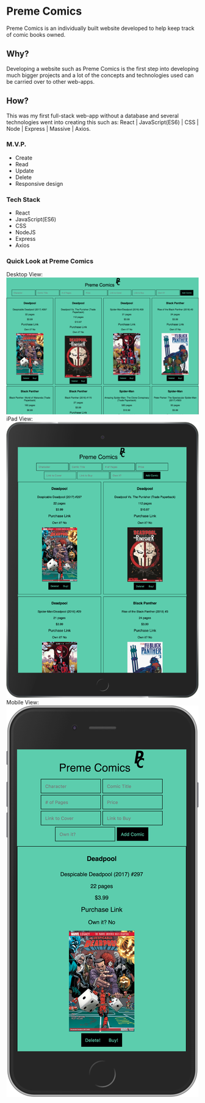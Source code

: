 # Preme Comics
Preme Comics is an individually built website developed to help keep track of comic books owned.
## Why?
Developing a website such as Preme Comics is the first step into developing much bigger projects and a lot of the concepts and technologies used can be carried over to other web-apps. 
## How?
This was my first full-stack web-app without a database and several technologies went into creating this such as: React | JavaScript(ES6) | CSS | Node | Express | Massive | Axios.
### M.V.P.
* Create
* Read
* Update
* Delete
* Responsive design
### Tech Stack
* React
* JavaScript(ES6)
* CSS
* NodeJS
* Express
* Axios
### Quick Look at Preme Comics
Desktop View:
![Image of Desktop View](https://github.com/sesouk/nodb-project/blob/master/Desktop-PC.png)
iPad View:
![Image of iPad View](https://github.com/sesouk/nodb-project/blob/master/Ipad-PC.png)
Mobile View:
![Image of iPad View](https://github.com/sesouk/nodb-project/blob/master/Iphone-PC.png)
